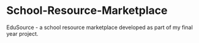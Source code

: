 # School-Resource-Marketplace
EduSource - a school resource marketplace developed as part of my final year project.
